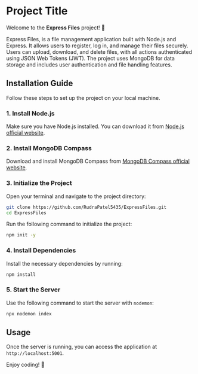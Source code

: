 # Project Title

Welcome to the **Express Files** project! 🚀

Express Files, is a file management application built with Node.js and Express. It allows users to register, log in, and manage their files securely. Users can upload, download, and delete files, with all actions authenticated using JSON Web Tokens (JWT). The project uses MongoDB for data storage and includes user authentication and file handling features.

## Installation Guide

Follow these steps to set up the project on your local machine.

### 1. Install Node.js

Make sure you have Node.js installed. You can download it from [Node.js official website](https://nodejs.org/).

### 2. Install MongoDB Compass

Download and install MongoDB Compass from [MongoDB Compass official website](https://www.mongodb.com/products/compass).

### 3. Initialize the Project

Open your terminal and navigate to the project directory:

```bash
git clone https://github.com/RudraPatel5435/ExpressFiles.git
cd ExpressFiles
```

Run the following command to initialize the project:

```bash
npm init -y
```

### 4. Install Dependencies

Install the necessary dependencies by running:

```bash
npm install
```

### 5. Start the Server

Use the following command to start the server with `nodemon`:

```bash
npx nodemon index
```

## Usage

Once the server is running, you can access the application at `http://localhost:5001`.

Enjoy coding! 🎉